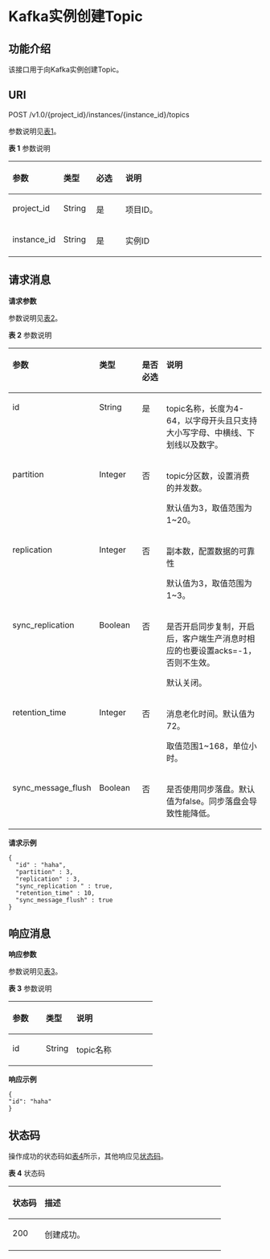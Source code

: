 # Kafka实例创建Topic<a name="ZH-CN_TOPIC_0171829508"></a>

## 功能介绍<a name="zh-cn_topic_0128036928_section281017251256"></a>

该接口用于向Kafka实例创建Topic。

## URI<a name="zh-cn_topic_0128036928_section133368463119"></a>

POST /v1.0/\{project\_id\}/instances/\{instance\_id\}/topics

参数说明见[表1](#zh-cn_topic_0128036928_table5338194611119)。

**表 1**  参数说明

<a name="zh-cn_topic_0128036928_table5338194611119"></a>
<table><thead align="left"><tr id="zh-cn_topic_0128036928_row84911646141118"><th class="cellrowborder" valign="top" width="16%" id="mcps1.2.5.1.1"><p id="zh-cn_topic_0128036928_p1449164691113"><a name="zh-cn_topic_0128036928_p1449164691113"></a><a name="zh-cn_topic_0128036928_p1449164691113"></a>参数</p>
</th>
<th class="cellrowborder" valign="top" width="13%" id="mcps1.2.5.1.2"><p id="zh-cn_topic_0128036928_p2491164601115"><a name="zh-cn_topic_0128036928_p2491164601115"></a><a name="zh-cn_topic_0128036928_p2491164601115"></a>类型</p>
</th>
<th class="cellrowborder" valign="top" width="12%" id="mcps1.2.5.1.3"><p id="zh-cn_topic_0128036928_p144911646191112"><a name="zh-cn_topic_0128036928_p144911646191112"></a><a name="zh-cn_topic_0128036928_p144911646191112"></a>必选</p>
</th>
<th class="cellrowborder" valign="top" width="59%" id="mcps1.2.5.1.4"><p id="zh-cn_topic_0128036928_p74911246171112"><a name="zh-cn_topic_0128036928_p74911246171112"></a><a name="zh-cn_topic_0128036928_p74911246171112"></a>说明</p>
</th>
</tr>
</thead>
<tbody><tr id="zh-cn_topic_0128036928_row144911946201115"><td class="cellrowborder" valign="top" width="16%" headers="mcps1.2.5.1.1 "><p id="zh-cn_topic_0128036928_p349174618112"><a name="zh-cn_topic_0128036928_p349174618112"></a><a name="zh-cn_topic_0128036928_p349174618112"></a>project_id</p>
</td>
<td class="cellrowborder" valign="top" width="13%" headers="mcps1.2.5.1.2 "><p id="zh-cn_topic_0128036928_p949114651114"><a name="zh-cn_topic_0128036928_p949114651114"></a><a name="zh-cn_topic_0128036928_p949114651114"></a>String</p>
</td>
<td class="cellrowborder" valign="top" width="12%" headers="mcps1.2.5.1.3 "><p id="zh-cn_topic_0128036928_p1949117464112"><a name="zh-cn_topic_0128036928_p1949117464112"></a><a name="zh-cn_topic_0128036928_p1949117464112"></a>是</p>
</td>
<td class="cellrowborder" valign="top" width="59%" headers="mcps1.2.5.1.4 "><p id="zh-cn_topic_0128036928_p849114621111"><a name="zh-cn_topic_0128036928_p849114621111"></a><a name="zh-cn_topic_0128036928_p849114621111"></a>项目ID。</p>
</td>
</tr>
<tr id="zh-cn_topic_0128036928_row54910467110"><td class="cellrowborder" valign="top" width="16%" headers="mcps1.2.5.1.1 "><p id="zh-cn_topic_0128036928_p6491174620116"><a name="zh-cn_topic_0128036928_p6491174620116"></a><a name="zh-cn_topic_0128036928_p6491174620116"></a>instance_id</p>
</td>
<td class="cellrowborder" valign="top" width="13%" headers="mcps1.2.5.1.2 "><p id="zh-cn_topic_0128036928_p2491184671114"><a name="zh-cn_topic_0128036928_p2491184671114"></a><a name="zh-cn_topic_0128036928_p2491184671114"></a>String</p>
</td>
<td class="cellrowborder" valign="top" width="12%" headers="mcps1.2.5.1.3 "><p id="zh-cn_topic_0128036928_p1549164610114"><a name="zh-cn_topic_0128036928_p1549164610114"></a><a name="zh-cn_topic_0128036928_p1549164610114"></a>是</p>
</td>
<td class="cellrowborder" valign="top" width="59%" headers="mcps1.2.5.1.4 "><p id="zh-cn_topic_0128036928_p3491144613110"><a name="zh-cn_topic_0128036928_p3491144613110"></a><a name="zh-cn_topic_0128036928_p3491144613110"></a>实例ID</p>
</td>
</tr>
</tbody>
</table>

## 请求消息<a name="zh-cn_topic_0128036928_section8345124651115"></a>

**请求参数**

参数说明见[表2](#zh-cn_topic_0128036928_table14347154691119)。

**表 2**  参数说明

<a name="zh-cn_topic_0128036928_table14347154691119"></a>
<table><thead align="left"><tr id="zh-cn_topic_0128036928_row154923465114"><th class="cellrowborder" valign="top" width="17%" id="mcps1.2.5.1.1"><p id="zh-cn_topic_0128036928_p204921146111112"><a name="zh-cn_topic_0128036928_p204921146111112"></a><a name="zh-cn_topic_0128036928_p204921146111112"></a>参数</p>
</th>
<th class="cellrowborder" valign="top" width="18%" id="mcps1.2.5.1.2"><p id="zh-cn_topic_0128036928_p13492104681119"><a name="zh-cn_topic_0128036928_p13492104681119"></a><a name="zh-cn_topic_0128036928_p13492104681119"></a>类型</p>
</th>
<th class="cellrowborder" valign="top" width="12%" id="mcps1.2.5.1.3"><p id="zh-cn_topic_0128036928_p13492124651111"><a name="zh-cn_topic_0128036928_p13492124651111"></a><a name="zh-cn_topic_0128036928_p13492124651111"></a>是否必选</p>
</th>
<th class="cellrowborder" valign="top" width="53%" id="mcps1.2.5.1.4"><p id="zh-cn_topic_0128036928_p9492154601120"><a name="zh-cn_topic_0128036928_p9492154601120"></a><a name="zh-cn_topic_0128036928_p9492154601120"></a>说明</p>
</th>
</tr>
</thead>
<tbody><tr id="zh-cn_topic_0128036928_row18492646191114"><td class="cellrowborder" valign="top" width="17%" headers="mcps1.2.5.1.1 "><p id="zh-cn_topic_0128036928_p749214615115"><a name="zh-cn_topic_0128036928_p749214615115"></a><a name="zh-cn_topic_0128036928_p749214615115"></a>id</p>
</td>
<td class="cellrowborder" valign="top" width="18%" headers="mcps1.2.5.1.2 "><p id="zh-cn_topic_0128036928_p449294631114"><a name="zh-cn_topic_0128036928_p449294631114"></a><a name="zh-cn_topic_0128036928_p449294631114"></a>String</p>
</td>
<td class="cellrowborder" valign="top" width="12%" headers="mcps1.2.5.1.3 "><p id="zh-cn_topic_0128036928_p16492846161110"><a name="zh-cn_topic_0128036928_p16492846161110"></a><a name="zh-cn_topic_0128036928_p16492846161110"></a>是</p>
</td>
<td class="cellrowborder" valign="top" width="53%" headers="mcps1.2.5.1.4 "><p id="zh-cn_topic_0128036928_p12492124681111"><a name="zh-cn_topic_0128036928_p12492124681111"></a><a name="zh-cn_topic_0128036928_p12492124681111"></a>topic名称，长度为4-64，以字母开头且只支持大小写字母、中横线、下划线以及数字。</p>
</td>
</tr>
<tr id="zh-cn_topic_0128036928_row1749224618119"><td class="cellrowborder" valign="top" width="17%" headers="mcps1.2.5.1.1 "><p id="zh-cn_topic_0128036928_p449224615114"><a name="zh-cn_topic_0128036928_p449224615114"></a><a name="zh-cn_topic_0128036928_p449224615114"></a>partition</p>
</td>
<td class="cellrowborder" valign="top" width="18%" headers="mcps1.2.5.1.2 "><p id="zh-cn_topic_0128036928_p164921446121117"><a name="zh-cn_topic_0128036928_p164921446121117"></a><a name="zh-cn_topic_0128036928_p164921446121117"></a>Integer</p>
</td>
<td class="cellrowborder" valign="top" width="12%" headers="mcps1.2.5.1.3 "><p id="zh-cn_topic_0128036928_p12492204613114"><a name="zh-cn_topic_0128036928_p12492204613114"></a><a name="zh-cn_topic_0128036928_p12492204613114"></a>否</p>
</td>
<td class="cellrowborder" valign="top" width="53%" headers="mcps1.2.5.1.4 "><p id="zh-cn_topic_0128036928_p9494846151117"><a name="zh-cn_topic_0128036928_p9494846151117"></a><a name="zh-cn_topic_0128036928_p9494846151117"></a>topic分区数，设置消费的并发数。</p>
<p id="zh-cn_topic_0128036928_p74941746121117"><a name="zh-cn_topic_0128036928_p74941746121117"></a><a name="zh-cn_topic_0128036928_p74941746121117"></a>默认值为3，取值范围为1~20。</p>
</td>
</tr>
<tr id="zh-cn_topic_0128036928_row3494346171114"><td class="cellrowborder" valign="top" width="17%" headers="mcps1.2.5.1.1 "><p id="zh-cn_topic_0128036928_p04947464119"><a name="zh-cn_topic_0128036928_p04947464119"></a><a name="zh-cn_topic_0128036928_p04947464119"></a>replication</p>
</td>
<td class="cellrowborder" valign="top" width="18%" headers="mcps1.2.5.1.2 "><p id="zh-cn_topic_0128036928_p154941346121115"><a name="zh-cn_topic_0128036928_p154941346121115"></a><a name="zh-cn_topic_0128036928_p154941346121115"></a>Integer</p>
</td>
<td class="cellrowborder" valign="top" width="12%" headers="mcps1.2.5.1.3 "><p id="zh-cn_topic_0128036928_p1449420463110"><a name="zh-cn_topic_0128036928_p1449420463110"></a><a name="zh-cn_topic_0128036928_p1449420463110"></a>否</p>
</td>
<td class="cellrowborder" valign="top" width="53%" headers="mcps1.2.5.1.4 "><p id="zh-cn_topic_0128036928_p1149414601112"><a name="zh-cn_topic_0128036928_p1149414601112"></a><a name="zh-cn_topic_0128036928_p1149414601112"></a>副本数，配置数据的可靠性</p>
<p id="zh-cn_topic_0128036928_p16494646181112"><a name="zh-cn_topic_0128036928_p16494646181112"></a><a name="zh-cn_topic_0128036928_p16494646181112"></a>默认值为3，取值范围为1~3。</p>
</td>
</tr>
<tr id="zh-cn_topic_0128036928_row5439123414418"><td class="cellrowborder" valign="top" width="17%" headers="mcps1.2.5.1.1 "><p id="zh-cn_topic_0128036928_p126894217446"><a name="zh-cn_topic_0128036928_p126894217446"></a><a name="zh-cn_topic_0128036928_p126894217446"></a>sync_replication</p>
</td>
<td class="cellrowborder" valign="top" width="18%" headers="mcps1.2.5.1.2 "><p id="zh-cn_topic_0128036928_p12681342184417"><a name="zh-cn_topic_0128036928_p12681342184417"></a><a name="zh-cn_topic_0128036928_p12681342184417"></a>Boolean</p>
</td>
<td class="cellrowborder" valign="top" width="12%" headers="mcps1.2.5.1.3 "><p id="zh-cn_topic_0128036928_p102687426440"><a name="zh-cn_topic_0128036928_p102687426440"></a><a name="zh-cn_topic_0128036928_p102687426440"></a>否</p>
</td>
<td class="cellrowborder" valign="top" width="53%" headers="mcps1.2.5.1.4 "><p id="zh-cn_topic_0128036928_p62689423441"><a name="zh-cn_topic_0128036928_p62689423441"></a><a name="zh-cn_topic_0128036928_p62689423441"></a>是否开启同步复制，开启后，客户端生产消息时相应的也要设置acks=-1，否则不生效。</p>
<p id="zh-cn_topic_0128036928_p192687429448"><a name="zh-cn_topic_0128036928_p192687429448"></a><a name="zh-cn_topic_0128036928_p192687429448"></a>默认关闭。</p>
</td>
</tr>
<tr id="zh-cn_topic_0128036928_row4494846201111"><td class="cellrowborder" valign="top" width="17%" headers="mcps1.2.5.1.1 "><p id="zh-cn_topic_0128036928_p6494134661119"><a name="zh-cn_topic_0128036928_p6494134661119"></a><a name="zh-cn_topic_0128036928_p6494134661119"></a>retention_time</p>
</td>
<td class="cellrowborder" valign="top" width="18%" headers="mcps1.2.5.1.2 "><p id="zh-cn_topic_0128036928_p194941446151118"><a name="zh-cn_topic_0128036928_p194941446151118"></a><a name="zh-cn_topic_0128036928_p194941446151118"></a>Integer</p>
</td>
<td class="cellrowborder" valign="top" width="12%" headers="mcps1.2.5.1.3 "><p id="zh-cn_topic_0128036928_p549413462117"><a name="zh-cn_topic_0128036928_p549413462117"></a><a name="zh-cn_topic_0128036928_p549413462117"></a>否</p>
</td>
<td class="cellrowborder" valign="top" width="53%" headers="mcps1.2.5.1.4 "><p id="zh-cn_topic_0128036928_p8494184661118"><a name="zh-cn_topic_0128036928_p8494184661118"></a><a name="zh-cn_topic_0128036928_p8494184661118"></a>消息老化时间。默认值为72。</p>
<p id="zh-cn_topic_0128036928_p12494546161116"><a name="zh-cn_topic_0128036928_p12494546161116"></a><a name="zh-cn_topic_0128036928_p12494546161116"></a>取值范围1~168，单位小时。</p>
</td>
</tr>
<tr id="zh-cn_topic_0128036928_row1049444651117"><td class="cellrowborder" valign="top" width="17%" headers="mcps1.2.5.1.1 "><p id="zh-cn_topic_0128036928_p114941646151117"><a name="zh-cn_topic_0128036928_p114941646151117"></a><a name="zh-cn_topic_0128036928_p114941646151117"></a>sync_message_flush</p>
</td>
<td class="cellrowborder" valign="top" width="18%" headers="mcps1.2.5.1.2 "><p id="zh-cn_topic_0128036928_p2049413469114"><a name="zh-cn_topic_0128036928_p2049413469114"></a><a name="zh-cn_topic_0128036928_p2049413469114"></a>Boolean</p>
</td>
<td class="cellrowborder" valign="top" width="12%" headers="mcps1.2.5.1.3 "><p id="zh-cn_topic_0128036928_p049494615110"><a name="zh-cn_topic_0128036928_p049494615110"></a><a name="zh-cn_topic_0128036928_p049494615110"></a>否</p>
</td>
<td class="cellrowborder" valign="top" width="53%" headers="mcps1.2.5.1.4 "><p id="zh-cn_topic_0128036928_p19494144617119"><a name="zh-cn_topic_0128036928_p19494144617119"></a><a name="zh-cn_topic_0128036928_p19494144617119"></a>是否使用同步落盘。默认值为false。同步落盘会导致性能降低。</p>
</td>
</tr>
</tbody>
</table>

**请求示例**

```
{
  "id" : "haha", 
  "partition" : 3, 
  "replication" : 3, 
  "sync_replication " : true, 
  "retention_time" : 10, 
  "sync_message_flush" : true
}
```

## 响应消息<a name="zh-cn_topic_0128036928_section837314461114"></a>

**响应参数**

参数说明见[表3](#zh-cn_topic_0128036928_table113758463117)。

**表 3**  参数说明

<a name="zh-cn_topic_0128036928_table113758463117"></a>
<table><thead align="left"><tr id="zh-cn_topic_0128036928_row049524619114"><th class="cellrowborder" valign="top" width="23.23%" id="mcps1.2.4.1.1"><p id="zh-cn_topic_0128036928_p154951446141113"><a name="zh-cn_topic_0128036928_p154951446141113"></a><a name="zh-cn_topic_0128036928_p154951446141113"></a>参数</p>
</th>
<th class="cellrowborder" valign="top" width="21.21%" id="mcps1.2.4.1.2"><p id="zh-cn_topic_0128036928_p9495174614117"><a name="zh-cn_topic_0128036928_p9495174614117"></a><a name="zh-cn_topic_0128036928_p9495174614117"></a>类型</p>
</th>
<th class="cellrowborder" valign="top" width="55.559999999999995%" id="mcps1.2.4.1.3"><p id="zh-cn_topic_0128036928_p949515469114"><a name="zh-cn_topic_0128036928_p949515469114"></a><a name="zh-cn_topic_0128036928_p949515469114"></a>说明</p>
</th>
</tr>
</thead>
<tbody><tr id="zh-cn_topic_0128036928_row16495194631111"><td class="cellrowborder" valign="top" width="23.23%" headers="mcps1.2.4.1.1 "><p id="zh-cn_topic_0128036928_p649554610116"><a name="zh-cn_topic_0128036928_p649554610116"></a><a name="zh-cn_topic_0128036928_p649554610116"></a>id</p>
</td>
<td class="cellrowborder" valign="top" width="21.21%" headers="mcps1.2.4.1.2 "><p id="zh-cn_topic_0128036928_p19495184671120"><a name="zh-cn_topic_0128036928_p19495184671120"></a><a name="zh-cn_topic_0128036928_p19495184671120"></a>String</p>
</td>
<td class="cellrowborder" valign="top" width="55.559999999999995%" headers="mcps1.2.4.1.3 "><p id="zh-cn_topic_0128036928_p44956464114"><a name="zh-cn_topic_0128036928_p44956464114"></a><a name="zh-cn_topic_0128036928_p44956464114"></a>topic名称</p>
</td>
</tr>
</tbody>
</table>

**响应示例**

```
{  
"id": "haha"
}
```

## 状态码<a name="zh-cn_topic_0128036928_section5381204691118"></a>

操作成功的状态码如[表4](#zh-cn_topic_0128036928_table4381154610118)所示，其他响应见[状态码](状态码.md)。

**表 4**  状态码

<a name="zh-cn_topic_0128036928_table4381154610118"></a>
<table><thead align="left"><tr id="zh-cn_topic_0128036928_row549534661115"><th class="cellrowborder" valign="top" width="15.15%" id="mcps1.2.3.1.1"><p id="zh-cn_topic_0128036928_p13495134691117"><a name="zh-cn_topic_0128036928_p13495134691117"></a><a name="zh-cn_topic_0128036928_p13495134691117"></a>状态码</p>
</th>
<th class="cellrowborder" valign="top" width="84.85000000000001%" id="mcps1.2.3.1.2"><p id="zh-cn_topic_0128036928_p11496174618117"><a name="zh-cn_topic_0128036928_p11496174618117"></a><a name="zh-cn_topic_0128036928_p11496174618117"></a>描述</p>
</th>
</tr>
</thead>
<tbody><tr id="zh-cn_topic_0128036928_row14965461118"><td class="cellrowborder" valign="top" width="15.15%" headers="mcps1.2.3.1.1 "><p id="zh-cn_topic_0128036928_p1449610463118"><a name="zh-cn_topic_0128036928_p1449610463118"></a><a name="zh-cn_topic_0128036928_p1449610463118"></a>200</p>
</td>
<td class="cellrowborder" valign="top" width="84.85000000000001%" headers="mcps1.2.3.1.2 "><p id="zh-cn_topic_0128036928_p14496204612119"><a name="zh-cn_topic_0128036928_p14496204612119"></a><a name="zh-cn_topic_0128036928_p14496204612119"></a>创建成功。</p>
</td>
</tr>
</tbody>
</table>

